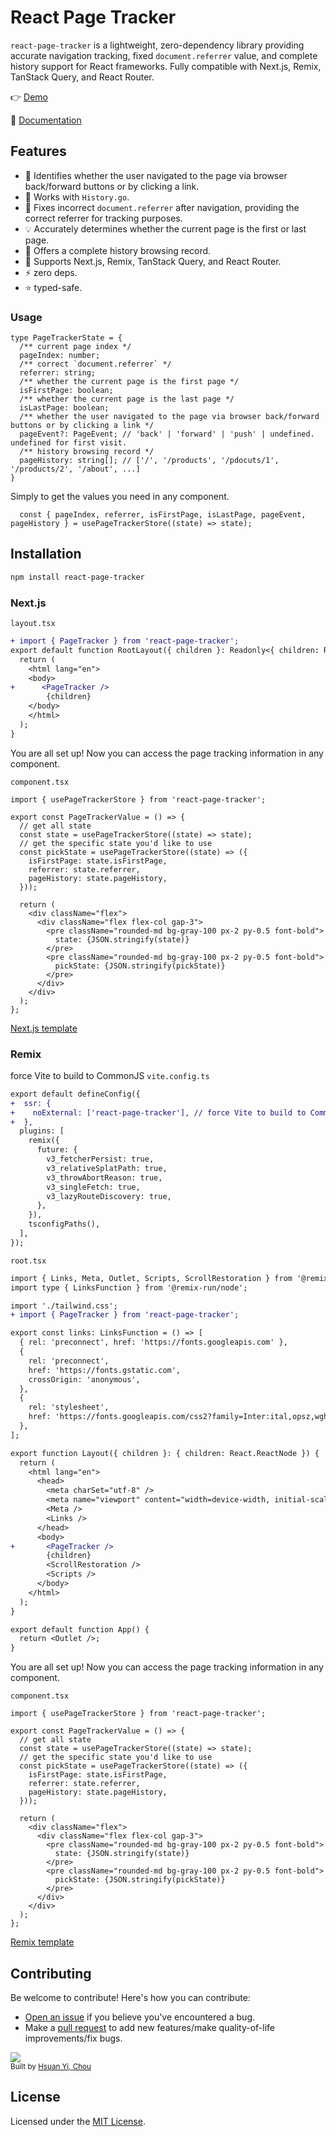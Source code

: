 # React Page Tracker

`react-page-tracker` is a lightweight, zero-dependency library providing accurate navigation tracking, fixed
`document.referrer` value, and complete history support for React frameworks. Fully compatible with Next.js, Remix, TanStack Query, and React Router.

👉 [Demo](https://react-page-tracker.typeart.cc/demo)

📖 [Documentation](https://react-page-tracker.typeart.cc)

## Features

- 📝 Identifies whether the user navigated to the page via browser back/forward buttons or by clicking a link.
- 🧩 Works with `History.go`.
- 🐞 Fixes incorrect `document.referrer` after navigation, providing the correct referrer for tracking purposes.
- 💡 Accurately determines whether the current page is the first or last page.
- 🧭 Offers a complete history browsing record.
- 🚀 Supports Next.js, Remix, TanStack Query, and React Router.
- ⚡️ zero deps.
- ⭐️ typed-safe.

### Usage
```tsx
type PageTrackerState = {
  /** current page index */
  pageIndex: number;
  /** correct `document.referrer` */
  referrer: string;
  /** whether the current page is the first page */
  isFirstPage: boolean;
  /** whether the current page is the last page */
  isLastPage: boolean;
  /** whether the user navigated to the page via browser back/forward buttons or by clicking a link */
  pageEvent?: PageEvent; // 'back' | 'forward' | 'push' | undefined.  undefined for first visit.
  /** history browsing record */
  pageHistory: string[]; // ['/', '/products', '/pdocuts/1', '/products/2', '/about', ...]
}
```
Simply to get the values you need in any component.

```tsx
  const { pageIndex, referrer, isFirstPage, isLastPage, pageEvent, pageHistory } = usePageTrackerStore((state) => state);
```

## Installation
```bash
npm install react-page-tracker
```

### Next.js

`layout.tsx`
```diff
+ import { PageTracker } from 'react-page-tracker';
export default function RootLayout({ children }: Readonly<{ children: React.ReactNode; }>) {
  return (
    <html lang="en">
    <body>
+      <PageTracker />
        {children}
    </body>
    </html>
  );
}
```

You are all set up! Now you can access the page tracking information in any component.

`component.tsx`
```tsx
import { usePageTrackerStore } from 'react-page-tracker';

export const PageTrackerValue = () => {
  // get all state
  const state = usePageTrackerStore((state) => state);
  // get the specific state you'd like to use
  const pickState = usePageTrackerStore((state) => ({
    isFirstPage: state.isFirstPage,
    referrer: state.referrer,
    pageHistory: state.pageHistory,
  }));

  return (
    <div className="flex">
      <div className="flex flex-col gap-3">
        <pre className="rounded-md bg-gray-100 px-2 py-0.5 font-bold">
          state: {JSON.stringify(state)}
        </pre>
        <pre className="rounded-md bg-gray-100 px-2 py-0.5 font-bold">
          pickState: {JSON.stringify(pickState)}
        </pre>
      </div>
    </div>
  );
};
```

[Next.js template](https://github.com/hsuanyi-chou/react-page-tracker/tree/main/templates/next-example)

### Remix

force Vite to build to CommonJS
`vite.config.ts`
```diff
export default defineConfig({
+  ssr: {
+    noExternal: ['react-page-tracker'], // force Vite to build to CommonJS
+  },
  plugins: [
    remix({
      future: {
        v3_fetcherPersist: true,
        v3_relativeSplatPath: true,
        v3_throwAbortReason: true,
        v3_singleFetch: true,
        v3_lazyRouteDiscovery: true,
      },
    }),
    tsconfigPaths(),
  ],
});
```

`root.tsx`
```diff
import { Links, Meta, Outlet, Scripts, ScrollRestoration } from '@remix-run/react';
import type { LinksFunction } from '@remix-run/node';

import './tailwind.css';
+ import { PageTracker } from 'react-page-tracker';

export const links: LinksFunction = () => [
  { rel: 'preconnect', href: 'https://fonts.googleapis.com' },
  {
    rel: 'preconnect',
    href: 'https://fonts.gstatic.com',
    crossOrigin: 'anonymous',
  },
  {
    rel: 'stylesheet',
    href: 'https://fonts.googleapis.com/css2?family=Inter:ital,opsz,wght@0,14..32,100..900;1,14..32,100..900&display=swap',
  },
];

export function Layout({ children }: { children: React.ReactNode }) {
  return (
    <html lang="en">
      <head>
        <meta charSet="utf-8" />
        <meta name="viewport" content="width=device-width, initial-scale=1" />
        <Meta />
        <Links />
      </head>
      <body>
+       <PageTracker />
        {children}
        <ScrollRestoration />
        <Scripts />
      </body>
    </html>
  );
}

export default function App() {
  return <Outlet />;
}

```

You are all set up! Now you can access the page tracking information in any component.

`component.tsx`
```tsx
import { usePageTrackerStore } from 'react-page-tracker';

export const PageTrackerValue = () => {
  // get all state
  const state = usePageTrackerStore((state) => state);
  // get the specific state you'd like to use
  const pickState = usePageTrackerStore((state) => ({
    isFirstPage: state.isFirstPage,
    referrer: state.referrer,
    pageHistory: state.pageHistory,
  }));

  return (
    <div className="flex">
      <div className="flex flex-col gap-3">
        <pre className="rounded-md bg-gray-100 px-2 py-0.5 font-bold">
          state: {JSON.stringify(state)}
        </pre>
        <pre className="rounded-md bg-gray-100 px-2 py-0.5 font-bold">
          pickState: {JSON.stringify(pickState)}
        </pre>
      </div>
    </div>
  );
};
```
[Remix template](https://github.com/hsuanyi-chou/react-page-tracker/tree/main/templates/remix-example)

## Contributing

Be welcome to contribute! Here's how you can contribute:

- [Open an issue](https://github.com/hsuanyi-chou/react-page-tracker/issues) if you believe you've encountered a bug.
- Make a [pull request](https://github.com/hsuanyi-chou/react-page-tracker/pull) to add new features/make quality-of-life improvements/fix bugs.

<a href="https://github.com/hsuanyi-chou/react-page-tracker/graphs/contributors">
  <img src="https://contrib.rocks/image?repo=hsuanyi-chou/react-page-tracker" />
</a>
</br>
<sub>
  Built by <a href="https://github.com/hsuanyi-chou">Hsuan Yi, Chou</a>
</sub>

## License

Licensed under the [MIT License](LICENSE.md).
